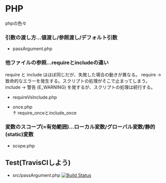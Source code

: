 # PHP
phpの色々

### 引数の渡し方...値渡し/参照渡し/デフォルト引数
- passArgument.php

### 他ファイルの参照...requireとincludeの違い
require と include はほぼ同じだが、失敗した場合の動きが異なる。
require → 致命的なエラーを発生する。スクリプトの処理がそこで止まってしまう。
include → 警告 (E_WARNING) を発するが、スクリプトの処理は続行する。
- requireVsInclude.php

- once.php    
↑ require_onceとinclude_once

### 変数のスコープ(=有効範囲)...ローカル変数/グローバル変数/静的(static)変数
- scope.php

## Test(TravisCIしよう)
- src/passArgument.php [![Build Status](https://travis-ci.org/kin29/php.svg?branch=master)](https://travis-ci.org/kin29/php)
